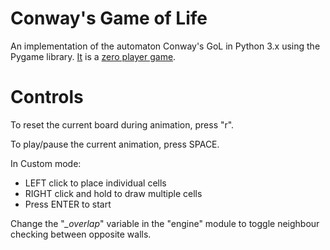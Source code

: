 # Conway's Game of Life
An implementation of the automaton Conway's GoL in Python 3.x using the Pygame library.
[It](https://en.wikipedia.org/wiki/Conway%27s_Game_of_Life) is a [zero player game](https://en.wikipedia.org/wiki/Zero-player_game).

# Controls
To reset the current board during animation, press "r".

To play/pause the current animation, press SPACE.

In Custom mode:
  - LEFT click to place individual cells
  - RIGHT click and hold to draw multiple cells
  - Press ENTER to start

Change the "_\_overlap_" variable in the "engine" module to toggle neighbour checking between opposite walls.
